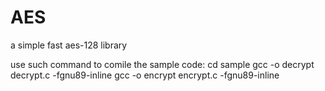 # AES
a simple fast aes-128 library

use such command to comile the sample code:
cd sample
gcc -o decrypt decrypt.c -fgnu89-inline
gcc -o encrypt encrypt.c -fgnu89-inline
